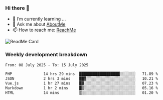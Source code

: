 ### Hi there 👋

- 🌱 I’m currently learning ...
- 💬 Ask me about [AboutMe](https://www.itzcy.com/about)
- 📫 How to reach me: [ReachMe](https://www.itzcy.com/about)

![ReadMe Card](https://github-readme-stats-ten-gilt.vercel.app/api?username=SuperChenYun&show_icons=true&title_color=fff&icon_color=79ff97&text_color=9f9f9f&bg_color=151515&hide_border=true)

### Weekly development breakdown
<!--START_SECTION:waka-->

```txt
From: 08 July 2025 - To: 15 July 2025

PHP              14 hrs 29 mins  ██████████████████░░░░░░░   71.89 %
JSON             2 hrs 3 mins    ██▓░░░░░░░░░░░░░░░░░░░░░░   10.21 %
Vue.js           1 hr 27 mins    █▓░░░░░░░░░░░░░░░░░░░░░░░   07.23 %
Markdown         1 hr 2 mins     █▒░░░░░░░░░░░░░░░░░░░░░░░   05.16 %
HTML             14 mins         ▒░░░░░░░░░░░░░░░░░░░░░░░░   01.20 %
```

<!--END_SECTION:waka-->

